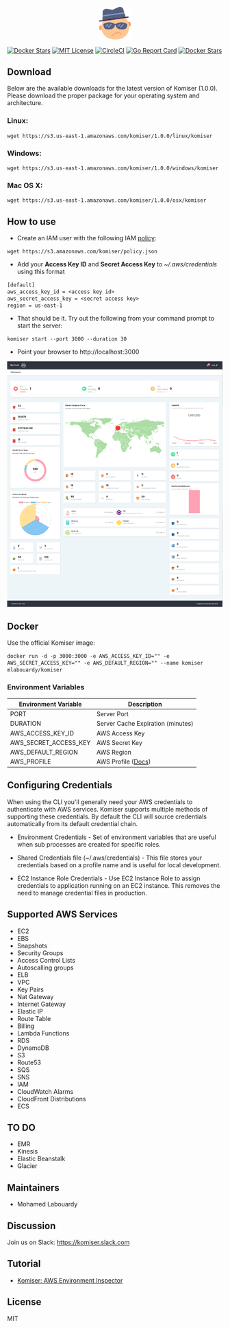 <p align="center">
    <img src="komiser.png" width="15%"/>
</p>

[![Docker Stars](https://img.shields.io/docker/pulls/mlabouardy/komiser.svg)](https://hub.docker.com/r/mlabouardy/komiser/) 
[![MIT License](http://img.shields.io/badge/license-MIT-blue.svg?style=flat)](LICENSE) [![CircleCI](https://circleci.com/gh/mlabouardy/komiser/tree/master.svg?style=svg&circle-token=d35b1c7447995e60909b24fd316fef0988e76bc8)](https://circleci.com/gh/mlabouardy/komiser/tree/master) [![Go Report Card](https://goreportcard.com/badge/github.com/mlabouardy/komiser)](https://goreportcard.com/report/github.com/mlabouardy/komiser) [![Docker Stars](https://img.shields.io/github/issues/mlabouardy/komiser.svg)](https://github.com/mlabouardy/komiser/issues)  


## Download

Below are the available downloads for the latest version of Komiser (1.0.0). Please download the proper package for your operating system and architecture.

### Linux:

```
wget https://s3.us-east-1.amazonaws.com/komiser/1.0.0/linux/komiser
```

### Windows:

```
wget https://s3.us-east-1.amazonaws.com/komiser/1.0.0/windows/komiser
```

### Mac OS X:

```
wget https://s3.us-east-1.amazonaws.com/komiser/1.0.0/osx/komiser
```

## How to use

* Create an IAM user with the following IAM [policy](https://raw.githubusercontent.com/mlabouardy/komiser/master/policy.json):

```
wget https://s3.amazonaws.com/komiser/policy.json
```

* Add your **Access Key ID** and **Secret Access Key** to *~/.aws/credentials* using this format

``` 
[default]
aws_access_key_id = <access key id>
aws_secret_access_key = <secret access key>
region = us-east-1
```

* That should be it. Try out the following from your command prompt to start the server:

```
komiser start --port 3000 --duration 30
```

* Point your browser to http://localhost:3000

<p align="center">
    <img src="screenshot.png"/>
</p>

## Docker

Use the official Komiser image:

```
docker run -d -p 3000:3000 -e AWS_ACCESS_KEY_ID="" -e AWS_SECRET_ACCESS_KEY="" -e AWS_DEFAULT_REGION="" --name komiser mlabouardy/komiser
```

### Environment Variables

| Environment Variable | Description |
| -------------------- | ----------- |
| PORT | Server Port |
| DURATION | Server Cache Expiration (minutes) |
| AWS_ACCESS_KEY_ID | AWS Access Key |
| AWS_SECRET_ACCESS_KEY | AWS Secret Key |
| AWS_DEFAULT_REGION | AWS Region |
| AWS_PROFILE | AWS Profile ([Docs](https://docs.aws.amazon.com/sdk-for-go/v1/developer-guide/configuring-sdk.html)) |

## Configuring Credentials

When using the CLI you'll generally need your AWS credentials to authenticate with AWS services. Komiser supports multiple methods of supporting these credentials. By default the CLI will source credentials automatically from its default credential chain.

* Environment Credentials - Set of environment variables that are useful when sub processes are created for specific roles.

* Shared Credentials file (~/.aws/credentials) - This file stores your credentials based on a profile name and is useful for local development.

* EC2 Instance Role Credentials - Use EC2 Instance Role to assign credentials to application running on an EC2 instance. This removes the need to manage credential files in production.

## Supported AWS Services

* EC2
* EBS
* Snapshots
* Security Groups
* Access Control Lists
* Autoscalling groups
* ELB
* VPC
* Key Pairs
* Nat Gateway
* Internet Gateway
* Elastic IP
* Route Table
* Billing
* Lambda Functions
* RDS
* DynamoDB
* S3
* Route53
* SQS
* SNS
* IAM
* CloudWatch Alarms
* CloudFront Distributions
* ECS

## TO DO

* EMR
* Kinesis
* Elastic Beanstalk
* Glacier

## Maintainers

* Mohamed Labouardy

## Discussion

Join us on Slack: https://komiser.slack.com

## Tutorial

* [Komiser: AWS Environment Inspector](http://www.blog.labouardy.com/komiser-aws-environment-inspector/)

## License

MIT
